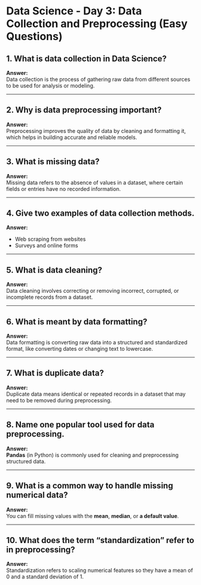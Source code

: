 # Data Science - Day 3: Data Collection and Preprocessing (Easy Questions)

## 1. What is data collection in Data Science?
**Answer:**  
Data collection is the process of gathering raw data from different sources to be used for analysis or modeling.

---

## 2. Why is data preprocessing important?
**Answer:**  
Preprocessing improves the quality of data by cleaning and formatting it, which helps in building accurate and reliable models.

---

## 3. What is missing data?
**Answer:**  
Missing data refers to the absence of values in a dataset, where certain fields or entries have no recorded information.

---

## 4. Give two examples of data collection methods.
**Answer:**  
- Web scraping from websites  
- Surveys and online forms

---

## 5. What is data cleaning?
**Answer:**  
Data cleaning involves correcting or removing incorrect, corrupted, or incomplete records from a dataset.

---

## 6. What is meant by data formatting?
**Answer:**  
Data formatting is converting raw data into a structured and standardized format, like converting dates or changing text to lowercase.

---

## 7. What is duplicate data?
**Answer:**  
Duplicate data means identical or repeated records in a dataset that may need to be removed during preprocessing.

---

## 8. Name one popular tool used for data preprocessing.
**Answer:**  
**Pandas** (in Python) is commonly used for cleaning and preprocessing structured data.

---

## 9. What is a common way to handle missing numerical data?
**Answer:**  
You can fill missing values with the **mean**, **median**, or **a default value**.

---

## 10. What does the term “standardization” refer to in preprocessing?
**Answer:**  
Standardization refers to scaling numerical features so they have a mean of 0 and a standard deviation of 1.
